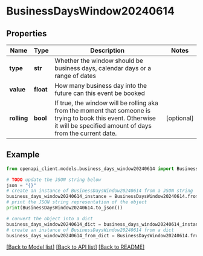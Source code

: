 # BusinessDaysWindow20240614


## Properties

Name | Type | Description | Notes
------------ | ------------- | ------------- | -------------
**type** | **str** | Whether the window should be business days, calendar days or a range of dates | 
**value** | **float** | How many business day into the future can this event be booked | 
**rolling** | **bool** | If true, the window will be rolling aka from the moment that someone is trying to book this event. Otherwise it will be specified amount of days from the current date. | [optional] 

## Example

```python
from openapi_client.models.business_days_window20240614 import BusinessDaysWindow20240614

# TODO update the JSON string below
json = "{}"
# create an instance of BusinessDaysWindow20240614 from a JSON string
business_days_window20240614_instance = BusinessDaysWindow20240614.from_json(json)
# print the JSON string representation of the object
print(BusinessDaysWindow20240614.to_json())

# convert the object into a dict
business_days_window20240614_dict = business_days_window20240614_instance.to_dict()
# create an instance of BusinessDaysWindow20240614 from a dict
business_days_window20240614_from_dict = BusinessDaysWindow20240614.from_dict(business_days_window20240614_dict)
```
[[Back to Model list]](../README.md#documentation-for-models) [[Back to API list]](../README.md#documentation-for-api-endpoints) [[Back to README]](../README.md)


